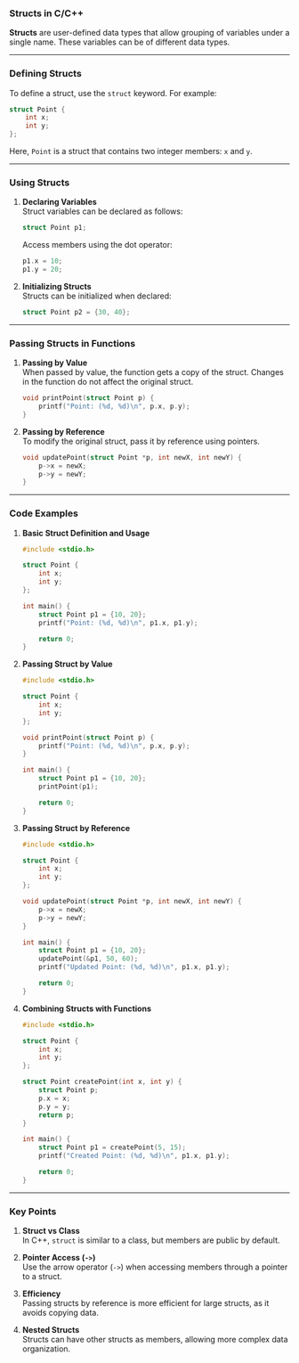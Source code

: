 ### **Structs in C/C++**

**Structs** are user-defined data types that allow grouping of variables under a single name. These variables can be of different data types.

---

### **Defining Structs**

To define a struct, use the `struct` keyword. For example:

```c
struct Point {
    int x;
    int y;
};
```

Here, `Point` is a struct that contains two integer members: `x` and `y`.

---

### **Using Structs**

1. **Declaring Variables**  
    Struct variables can be declared as follows:
    
    ```c
    struct Point p1;
    ```
    
    Access members using the dot operator:
    
    ```c
    p1.x = 10;
    p1.y = 20;
    ```
    
2. **Initializing Structs**  
    Structs can be initialized when declared:
    
    ```c
    struct Point p2 = {30, 40};
    ```
    

---

### **Passing Structs in Functions**

1. **Passing by Value**  
    When passed by value, the function gets a copy of the struct. Changes in the function do not affect the original struct.
    
    ```c
    void printPoint(struct Point p) {
        printf("Point: (%d, %d)\n", p.x, p.y);
    }
    ```
    
2. **Passing by Reference**  
    To modify the original struct, pass it by reference using pointers.
    
    ```c
    void updatePoint(struct Point *p, int newX, int newY) {
        p->x = newX;
        p->y = newY;
    }
    ```
    

---

### **Code Examples**

1. **Basic Struct Definition and Usage**
    
    ```c
    #include <stdio.h>
    
    struct Point {
        int x;
        int y;
    };
    
    int main() {
        struct Point p1 = {10, 20};
        printf("Point: (%d, %d)\n", p1.x, p1.y);
    
        return 0;
    }
    ```
    
2. **Passing Struct by Value**
    
    ```c
    #include <stdio.h>
    
    struct Point {
        int x;
        int y;
    };
    
    void printPoint(struct Point p) {
        printf("Point: (%d, %d)\n", p.x, p.y);
    }
    
    int main() {
        struct Point p1 = {10, 20};
        printPoint(p1);
    
        return 0;
    }
    ```
    
3. **Passing Struct by Reference**
    
    ```c
    #include <stdio.h>
    
    struct Point {
        int x;
        int y;
    };
    
    void updatePoint(struct Point *p, int newX, int newY) {
        p->x = newX;
        p->y = newY;
    }
    
    int main() {
        struct Point p1 = {10, 20};
        updatePoint(&p1, 50, 60);
        printf("Updated Point: (%d, %d)\n", p1.x, p1.y);
    
        return 0;
    }
    ```
    
4. **Combining Structs with Functions**
    
    ```c
    #include <stdio.h>
    
    struct Point {
        int x;
        int y;
    };
    
    struct Point createPoint(int x, int y) {
        struct Point p;
        p.x = x;
        p.y = y;
        return p;
    }
    
    int main() {
        struct Point p1 = createPoint(5, 15);
        printf("Created Point: (%d, %d)\n", p1.x, p1.y);
    
        return 0;
    }
    ```
    

---

### **Key Points**

1. **Struct vs Class**  
    In C++, `struct` is similar to a class, but members are public by default.
    
2. **Pointer Access (`->`)**  
    Use the arrow operator (`->`) when accessing members through a pointer to a struct.
    
3. **Efficiency**  
    Passing structs by reference is more efficient for large structs, as it avoids copying data.
    
4. **Nested Structs**  
    Structs can have other structs as members, allowing more complex data organization.